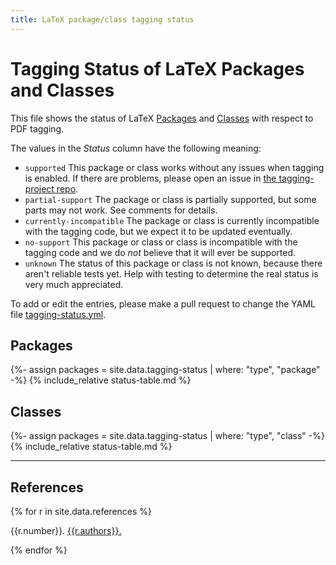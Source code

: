 ```yaml
---
title: LaTeX package/class tagging status
---
```

<style>
td.supported {background-color: #DDFFDD;font-weight:bold;}
td.partial-support {background-color: #FFFFDD;font-weight:bold;}
td.no-support {background-color: #FFDDDD;font-weight:bold;}
</style>
<script src="sorttable.js"></script>

# Tagging Status of LaTeX Packages and Classes

This file shows the status of LaTeX [Packages](#packages) and [Classes](#classes)
with respect to PDF tagging.

The values in the *Status* column have the following meaning:

- `supported` This package or class works without any issues when tagging is enabled. If there are problems, please open an issue in [the tagging-project repo](https://github.com/latex3/tagging-project/issues).
- `partial-support` The package or class is partially supported, but some parts may not work. See comments for details.
- `currently-incompatible` The package or class is currently incompatible with the tagging code, but we expect it to be updated eventually. 
- `no-support` This package or class or class is incompatible with the tagging code and we do *not* believe that it will ever be supported.
- `unknown` The status of this package or class is not known, because there aren't reliable tests yet. Help with testing to determine the real status is very much appreciated.


To add or edit the entries, please make a pull request to change the YAML file
[tagging-status.yml](https://github.com/latex3/tagging-project/blob/main/_data/tagging-status.yml).


## Packages

{%- assign packages = site.data.tagging-status | where: "type", "package" -%}
{% include_relative status-table.md %}


## Classes

{%- assign packages = site.data.tagging-status | where: "type", "class" -%}
{% include_relative status-table.md %}


----


## References

{% for r in site.data.references %}
<p id="ref{{r.number}}"><span>{{r.number}}. </span> <a href="{{r.url}}"><span>{{r.authors}}.</span> <span{{r.title}}</span></a></p>
{% endfor %}


